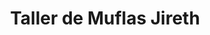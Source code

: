 ---
title: "Taller de Muflas Jireth"
url: /ulloa/taller-de-muflas-jireth/
shop: reparación de automóviles
---
